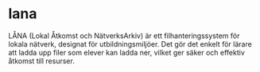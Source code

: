 # lana
LÅNA (Lokal Åtkomst och NätverksArkiv) är ett filhanteringssystem för lokala nätverk, designat för utbildningsmiljöer. Det gör det enkelt för lärare att ladda upp filer som elever kan ladda ner, vilket ger säker och effektiv åtkomst till resurser.
